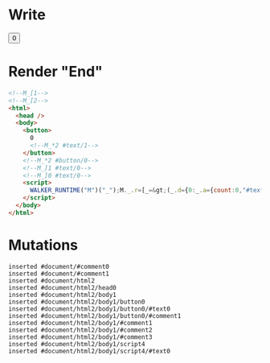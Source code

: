 # Write
  <!--M_[1--><!--M_[2--><button>0<!--M_*2 #text/1--></button><!--M_*2 #button/0--><!--M_]1 #text/0--><!--M_]0 #text/0--><script>WALKER_RUNTIME("M")("_");M._.r=[_=>(_.d={0:_.a={count:0,"#text/0!":_.c={"#text/0!":_.b={}},"#text/0(":_._["__tests__/components/child.marko"]},1:_.c,2:_.b},_.b._=_.a,_.c["#text/0("]=_._["__tests__/template.marko_1_renderer"](_.a),_.d),2,"__tests__/template.marko_1_count/subscriber",2,"__tests__/template.marko_1_count",0];M._.w()</script>


# Render "End"
```html
<!--M_[1-->
<!--M_[2-->
<html>
  <head />
  <body>
    <button>
      0
      <!--M_*2 #text/1-->
    </button>
    <!--M_*2 #button/0-->
    <!--M_]1 #text/0-->
    <!--M_]0 #text/0-->
    <script>
      WALKER_RUNTIME("M")("_");M._.r=[_=&gt;(_.d={0:_.a={count:0,"#text/0!":_.c={"#text/0!":_.b={}},"#text/0(":_._["__tests__/components/child.marko"]},1:_.c,2:_.b},_.b._=_.a,_.c["#text/0("]=_._["__tests__/template.marko_1_renderer"](_.a),_.d),2,"__tests__/template.marko_1_count/subscriber",2,"__tests__/template.marko_1_count",0];M._.w()
    </script>
  </body>
</html>
```

# Mutations
```
inserted #document/#comment0
inserted #document/#comment1
inserted #document/html2
inserted #document/html2/head0
inserted #document/html2/body1
inserted #document/html2/body1/button0
inserted #document/html2/body1/button0/#text0
inserted #document/html2/body1/button0/#comment1
inserted #document/html2/body1/#comment1
inserted #document/html2/body1/#comment2
inserted #document/html2/body1/#comment3
inserted #document/html2/body1/script4
inserted #document/html2/body1/script4/#text0
```